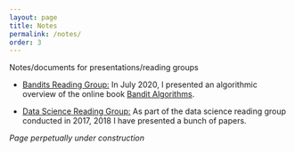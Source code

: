 ```yaml
---
layout: page
title: Notes
permalink: /notes/
order: 3
---
```


Notes/documents for presentations/reading groups

* [Bandits Reading Group:](Bandits.html) In July 2020, I presented an algorithmic overview of the online book [Bandit Algorithms](https://banditalgs.com/about/). 

* [Data Science Reading Group:](Misc_notes.html) As part of the data science reading group conducted in 2017, 2018 I have presented a bunch of papers.



*Page perpetually under construction*
